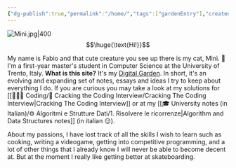 ```yaml
---
{"dg-publish":true,"permalink":"/home/","tags":["gardenEntry"],"created":"2023-01-24T16:40:41.201+01:00","updated":"2024-09-06T12:00:39.098+02:00"}
---
```


![Minì.jpg|400](/img/user/%F0%9F%93%92%20Diary/Video-Photo/Min%C3%AC.jpg)
$$\huge{\text{Hi!}}$$

My name is Fabio and that cute creature you see up there is my cat, Minì. 🥰
I'm a first-year master's student in Computer Science at the University of Trento, Italy.
**What is this site?** It's my [Digital Garden](https://github.com/F4bbi/my-digital-garden). In short, it's an evolving and expanding set of notes, essays and ideas I try to keep about everything I do. If you are curious you may take a look at my solutions for [[👨🏼‍💻 Coding/📝 Cracking the Coding Interview/Cracking The Coding Interview\|Cracking The Coding Interview]] or at my [[🎓 University notes (in Italian)/⚙️ Algoritmi e Strutture Dati/1. Risolvere le ricorrenze\|Algorithm and Data Structures notes]] (in italian 😔).

About my passions, I have lost track of all the skills I wish to learn such as cooking, writing a videogame, getting into competitive programming, and a lot of other things that I already know I will never be able to become decent at. But at the moment I really like getting better at skateboarding.